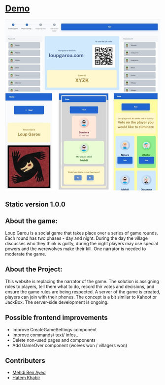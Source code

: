 # [Demo](https://loupgarou.netlify.app)

![preview](public/assets/preview1.JPG)
![preview](public/assets/preview6.jpg)

## Static version 1.0.0

## About the game:
Loup Garou is a social game that takes place over a series of game rounds. Each round has two phases - day and night. During the day the village discusses who they think is guilty, during the night players may use special powers and the werewolves make their kill. One narrator is needed to moderate the game. 


## About the Project:
This website is replacing the narrator of the game. The solution is assigning roles to players, tell them what to do, record thir votes and decisions, and ensure the game rules are being respected. A server of the game is created, players can join with their phones. The concept is a bit similar to Kahoot or JackBox. The server-side development is ongoing.

## Possible frontend improvements

- Improve CreateGameSettings component
- Improve commands/ text/ infos..
- Delete non-used pages and components
- Add GameOver component (wolves won / villagers won)


## Contributers

-  [Mehdi Ben Ayed](https://github.com/BenAyedMehdi) 
-  [Hatem Khabir](https://github.com/HatemKhabir) 

